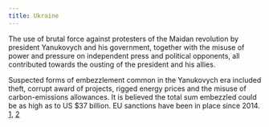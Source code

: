 ```yaml
---
title: Ukraine
---
```

The use of brutal force against protesters of the Maidan revolution by president Yanukovych and his government, together with the misuse of power and pressure on independent press and political opponents, all contributed towards the ousting of the president and his allies.

Suspected forms of embezzlement common in the Yanukovych era included theft, corrupt award of projects, rigged energy prices and the misuse of carbon-emissions allowances. It is believed the total sum embezzled could be as high as to US $37 billion. EU sanctions have been in place since 2014. [1](https://www.bbc.com/news/world-europe-25182830), [2]( https://www.politico.eu/article/eu-takes-yanukovych-aides-off-blacklist/)
